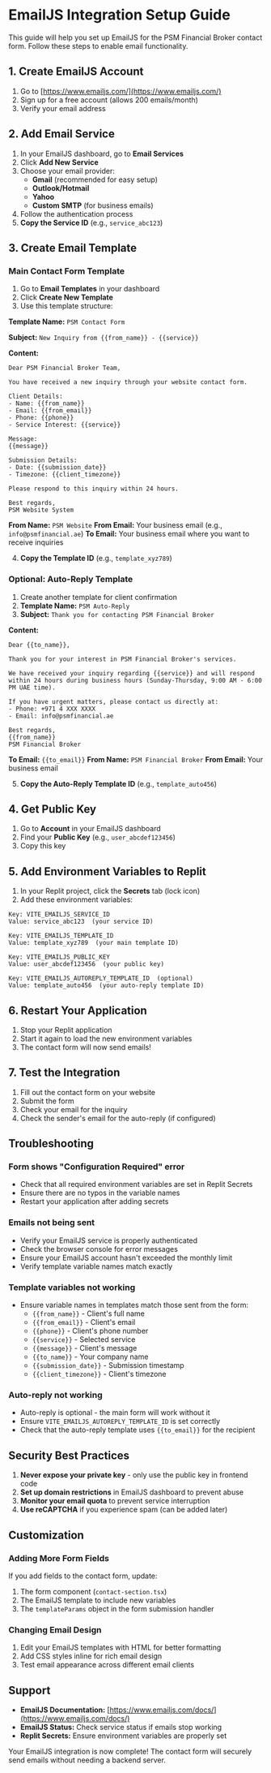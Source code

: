 # EmailJS Integration Setup Guide

This guide will help you set up EmailJS for the PSM Financial Broker contact form. Follow these steps to enable email functionality.

## 1. Create EmailJS Account

1. Go to [https://www.emailjs.com/](https://www.emailjs.com/)
2. Sign up for a free account (allows 200 emails/month)
3. Verify your email address

## 2. Add Email Service

1. In your EmailJS dashboard, go to **Email Services**
2. Click **Add New Service**
3. Choose your email provider:
   - **Gmail** (recommended for easy setup)
   - **Outlook/Hotmail**
   - **Yahoo**
   - **Custom SMTP** (for business emails)
4. Follow the authentication process
5. **Copy the Service ID** (e.g., `service_abc123`)

## 3. Create Email Template

### Main Contact Form Template

1. Go to **Email Templates** in your dashboard
2. Click **Create New Template**
3. Use this template structure:

**Template Name:** `PSM Contact Form`

**Subject:** `New Inquiry from {{from_name}} - {{service}}`

**Content:**
```
Dear PSM Financial Broker Team,

You have received a new inquiry through your website contact form.

Client Details:
- Name: {{from_name}}
- Email: {{from_email}}
- Phone: {{phone}}
- Service Interest: {{service}}

Message:
{{message}}

Submission Details:
- Date: {{submission_date}}
- Timezone: {{client_timezone}}

Please respond to this inquiry within 24 hours.

Best regards,
PSM Website System
```

**From Name:** `PSM Website`
**From Email:** Your business email (e.g., `info@psmfinancial.ae`)
**To Email:** Your business email where you want to receive inquiries

4. **Copy the Template ID** (e.g., `template_xyz789`)

### Optional: Auto-Reply Template

1. Create another template for client confirmation
2. **Template Name:** `PSM Auto-Reply`
3. **Subject:** `Thank you for contacting PSM Financial Broker`

**Content:**
```
Dear {{to_name}},

Thank you for your interest in PSM Financial Broker's services.

We have received your inquiry regarding {{service}} and will respond within 24 hours during business hours (Sunday-Thursday, 9:00 AM - 6:00 PM UAE time).

If you have urgent matters, please contact us directly at:
- Phone: +971 4 XXX XXXX
- Email: info@psmfinancial.ae

Best regards,
{{from_name}}
PSM Financial Broker
```

**To Email:** `{{to_email}}`
**From Name:** `PSM Financial Broker`
**From Email:** Your business email

5. **Copy the Auto-Reply Template ID** (e.g., `template_auto456`)

## 4. Get Public Key

1. Go to **Account** in your EmailJS dashboard
2. Find your **Public Key** (e.g., `user_abcdef123456`)
3. Copy this key

## 5. Add Environment Variables to Replit

1. In your Replit project, click the **Secrets** tab (lock icon)
2. Add these environment variables:

```
Key: VITE_EMAILJS_SERVICE_ID
Value: service_abc123  (your service ID)

Key: VITE_EMAILJS_TEMPLATE_ID  
Value: template_xyz789  (your main template ID)

Key: VITE_EMAILJS_PUBLIC_KEY
Value: user_abcdef123456  (your public key)

Key: VITE_EMAILJS_AUTOREPLY_TEMPLATE_ID  (optional)
Value: template_auto456  (your auto-reply template ID)
```

## 6. Restart Your Application

1. Stop your Replit application
2. Start it again to load the new environment variables
3. The contact form will now send emails!

## 7. Test the Integration

1. Fill out the contact form on your website
2. Submit the form
3. Check your email for the inquiry
4. Check the sender's email for the auto-reply (if configured)

## Troubleshooting

### Form shows "Configuration Required" error
- Check that all required environment variables are set in Replit Secrets
- Ensure there are no typos in the variable names
- Restart your application after adding secrets

### Emails not being sent
- Verify your EmailJS service is properly authenticated
- Check the browser console for error messages
- Ensure your EmailJS account hasn't exceeded the monthly limit
- Verify template variable names match exactly

### Template variables not working
- Ensure variable names in templates match those sent from the form:
  - `{{from_name}}` - Client's full name
  - `{{from_email}}` - Client's email
  - `{{phone}}` - Client's phone number
  - `{{service}}` - Selected service
  - `{{message}}` - Client's message
  - `{{to_name}}` - Your company name
  - `{{submission_date}}` - Submission timestamp
  - `{{client_timezone}}` - Client's timezone

### Auto-reply not working
- Auto-reply is optional - the main form will work without it
- Ensure `VITE_EMAILJS_AUTOREPLY_TEMPLATE_ID` is set correctly
- Check that the auto-reply template uses `{{to_email}}` for the recipient

## Security Best Practices

1. **Never expose your private key** - only use the public key in frontend code
2. **Set up domain restrictions** in EmailJS dashboard to prevent abuse
3. **Monitor your email quota** to prevent service interruption
4. **Use reCAPTCHA** if you experience spam (can be added later)

## Customization

### Adding More Form Fields
If you add fields to the contact form, update:
1. The form component (`contact-section.tsx`)
2. The EmailJS template to include new variables
3. The `templateParams` object in the form submission handler

### Changing Email Design
1. Edit your EmailJS templates with HTML for better formatting
2. Add CSS styles inline for rich email design
3. Test email appearance across different email clients

## Support

- **EmailJS Documentation:** [https://www.emailjs.com/docs/](https://www.emailjs.com/docs/)
- **EmailJS Status:** Check service status if emails stop working
- **Replit Secrets:** Ensure environment variables are properly set

Your EmailJS integration is now complete! The contact form will securely send emails without needing a backend server.